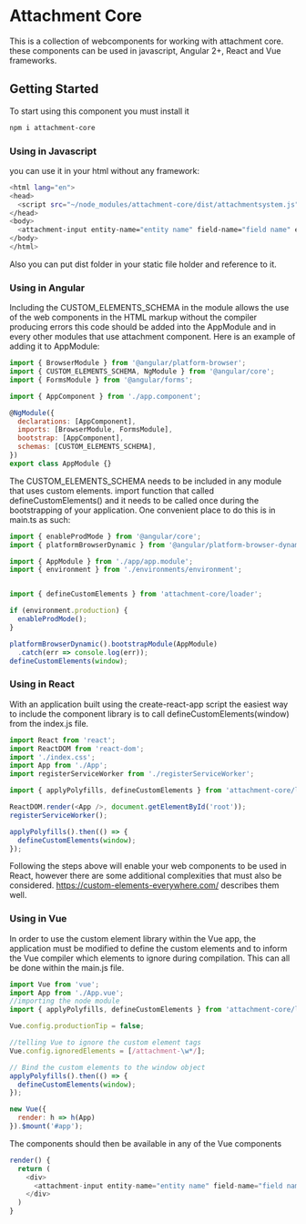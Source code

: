 # Attachment Core

This is a collection of webcomponents for working with attachment core. these components can be used in javascript, Angular 2+, React and Vue frameworks.
## Getting Started

To start using this component you must install it

```bash
npm i attachment-core
```
### Using in Javascript

you can use it in your html without any framework:

```bash
<html lang="en">
<head>
  <script src="~/node_modules/attachment-core/dist/attachmentsystem.js"></script>
</head>
<body>
  <attachment-input entity-name="entity name" field-name="field name" entity-id="entity id"></attachment-input>
</body>
</html>
```

Also you can put dist folder in your static file holder and reference to it.


### Using in Angular
Including the CUSTOM_ELEMENTS_SCHEMA in the module allows the use of the web components in the HTML markup without the compiler producing errors this code should be added into the AppModule and in every other modules that use attachment component.
Here is an example of adding it to AppModule:
```javascript
import { BrowserModule } from '@angular/platform-browser';
import { CUSTOM_ELEMENTS_SCHEMA, NgModule } from '@angular/core';
import { FormsModule } from '@angular/forms';

import { AppComponent } from './app.component';

@NgModule({
  declarations: [AppComponent],
  imports: [BrowserModule, FormsModule],
  bootstrap: [AppComponent],
  schemas: [CUSTOM_ELEMENTS_SCHEMA],
})
export class AppModule {}
```
The CUSTOM_ELEMENTS_SCHEMA needs to be included in any module that uses custom elements.
import function that called defineCustomElements() and it needs to be called once during the bootstrapping of your application. One convenient place to do this is in main.ts as such:
```javascript
import { enableProdMode } from '@angular/core';
import { platformBrowserDynamic } from '@angular/platform-browser-dynamic';

import { AppModule } from './app/app.module';
import { environment } from './environments/environment';


import { defineCustomElements } from 'attachment-core/loader';

if (environment.production) {
  enableProdMode();
}

platformBrowserDynamic().bootstrapModule(AppModule)
  .catch(err => console.log(err));
defineCustomElements(window);
```
### Using in React
With an application built using the create-react-app script the easiest way to include the component library is to call defineCustomElements(window) from the index.js file.
```javascript
import React from 'react';
import ReactDOM from 'react-dom';
import './index.css';
import App from './App';
import registerServiceWorker from './registerServiceWorker';

import { applyPolyfills, defineCustomElements } from 'attachment-core/loader';

ReactDOM.render(<App />, document.getElementById('root'));
registerServiceWorker();

applyPolyfills().then(() => {
  defineCustomElements(window);
});
```
Following the steps above will enable your web components to be used in React, however there are some additional complexities that must also be considered. https://custom-elements-everywhere.com/ describes them well.
### Using in Vue
In order to use the custom element library within the Vue app, the application must be modified to define the custom elements and to inform the Vue compiler which elements to ignore during compilation. This can all be done within the main.js file.
```javascript
import Vue from 'vue';
import App from './App.vue';
//importing the node module
import { applyPolyfills, defineCustomElements } from 'attachment-core/loader';

Vue.config.productionTip = false;

//telling Vue to ignore the custom element tags 
Vue.config.ignoredElements = [/attachment-\w*/];

// Bind the custom elements to the window object
applyPolyfills().then(() => {
  defineCustomElements(window);
});

new Vue({
  render: h => h(App)
}).$mount('#app');
```
The components should then be available in any of the Vue components
```javascript
render() {
  return (
    <div>
      <attachment-input entity-name="entity name" field-name="field name" entity-id="entity id"></attachment-input>
    </div>
  )
}
```


